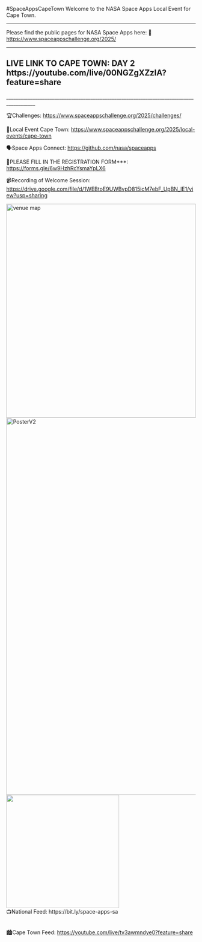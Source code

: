 #SpaceAppsCapeTown
Welcome to the NASA Space Apps Local Event for Cape Town. 
__________________________________________________________________________________________
Please find the public pages for NASA Space Apps here:
🚀https://www.spaceappschallenge.org/2025/
__________________________________________________________________________________________
<h2>
LIVE LINK TO CAPE TOWN: DAY 2
https://youtube.com/live/00NGZgXZzIA?feature=share
</h2>
__________________________________________________________________________________________

🏆Challenges: https://www.spaceappschallenge.org/2025/challenges/

🚠Local Event Cape Town: https://www.spaceappschallenge.org/2025/local-events/cape-town

🗣️Space Apps Connect: https://github.com/nasa/spaceapps 

📄PLEASE FILL IN THE REGISTRATION FORM***: https://forms.gle/6w9HzhRcYsmaYpLX6

📹Recording of Welcome Session: https://drive.google.com/file/d/1WEBtoE9UWBvpD815icM7ebF_UpBN_lE1/view?usp=sharing

<img width="100%" height="567" alt="venue map" src="https://github.com/user-attachments/assets/c1470949-2819-4fac-beda-5b5c44d60fe0" />

<img width="712" height="1000" alt="PosterV2" src="https://github.com/user-attachments/assets/f74d7098-0a17-474c-974c-34b1c397423b" />

<img width="300" src="https://github.com/user-attachments/assets/bfec37bf-f377-43a3-813b-5ee0af4509a0"/>
</br>📺National Feed: https://bit.ly/space-apps-sa 

</br>🏙️Cape Town Feed: https://youtube.com/live/tv3awmndye0?feature=share

